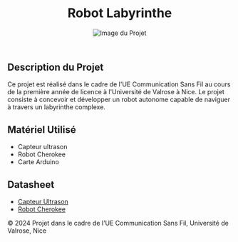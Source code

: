 <body>
    <header>
        <h1>Robot Labyrinthe</h1>   
         <section>
            <img src="chemin/vers/votre/image.jpg" alt="Image du Projet">
        </section>
    </header>
    <main>
        <section> 
            <h2>Description du Projet</h2>
            <p>Ce projet est réalisé dans le cadre de l'UE Communication Sans Fil au cours de la première année de licence à l'Université de Valrose à Nice. Le                     projet consiste à concevoir et développer un robot autonome capable de naviguer à travers un labyrinthe complexe.</p>
        </section>
        <section>
            <h2>Matériel Utilisé</h2>
            <ul>
                <li>Capteur ultrason</li>
                <li>Robot Cherokee</li>
                <li>Carte Arduino</li>
            </ul>
        </section>
         <section>
            <h2>Datasheet</h2>
            <ul>
                <li> <a href="https://docs.rs-online.com/f172/A700000007238458.pdf"> Capteur Ultrason</a></li>
                <li> <a href="https://wiki.dfrobot.com/Cherokey_4WD_Mobile_Platform__SKU_ROB0102_"> Robot Cherokee</a></li>
            </ul>
        </section>
    </main>
    <footer>
        <p>&copy; 2024 Projet dans le cadre de l'UE Communication Sans Fil, Université de Valrose, Nice</p>
    </footer>
</body>

